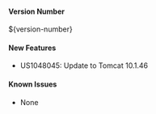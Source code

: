 #### Version Number
${version-number}

#### New Features
- US1048045: Update to Tomcat 10.1.46

#### Known Issues
- None

